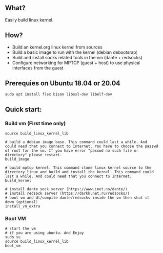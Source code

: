 ## What?

Easily build linux kernel.

## How?

* Build an kernel.org linux kernel from sources
* Build a basic image to run with the kernel (debian debootsrap)
* Build and install socks related tools in the vm (dante + redsocks)
* Configure networking for MPTCP (guest + host) to use physical interfaces from the guest


## Prerequies on Ubuntu 18.04 or 20.04

```
sudo apt install flex bison libssl-dev libelf-dev

```

## Quick start:

### Build vm (First time only)

```
source build_linux_kernel_lib

# build a debian image base. This command could last a while. And could need that you connect to Internet. You have to choose the passwd of root for the vm. If you have error "passwd no such file or directory" please restart.
build_image

# build mptcp kernel. This command clone linux kernel source to the directory linux and build and install the kernel. This command could last a while. And could need that you connect to Internet.
build_kernel

# install dante sock server (https://www.inet.no/dante/)
# install redsock server (https://darkk.net.ru/redsocks/)
# boot vm and dl/compile dante/redsocks inside the vm then shut it down (optional)
install_vm_extra
```

### Boot VM
```
# start the vm
# if you are using ubuntu. And Enjoy
sudo su
source build_linux_kernel_lib
boot_vm
```
